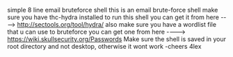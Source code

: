 simple 8 line email bruteforce shell
this is an email brute-force shell 
make sure you have thc-hydra installed to run this shell you can get it from here
----> http://sectools.org/tool/hydra/
also make sure you have a wordlist file that u can use to bruteforce  you can get one from here
----> https://wiki.skullsecurity.org/Passwords
<IMPORTANT> Make sure the shell is saved in your root directory and not desktop, otherwise it wont work 
                                                                                              -cheers
                                                                                                 4lex
